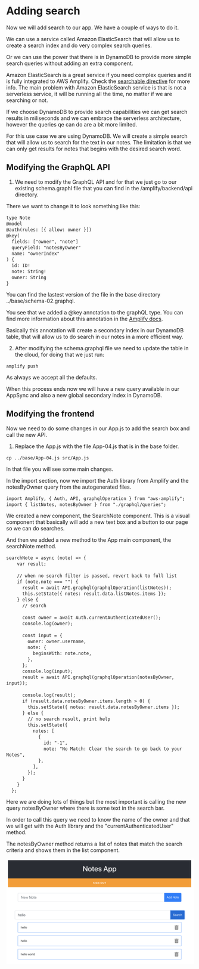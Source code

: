 # Adding search

Now we will add search to our app. We have a couple of ways to do it.

We can use a service called Amazon ElasticSearch that will allow us to create a search index and do very complex search queries.

Or we can use the power that there is in DynamoDB to provide more simple search queries without adding an extra component.

Amazon ElasticSearch is a great service if you need complex queries and it is fully integrated to AWS Amplify.
Check the [searchable directive](https://docs.amplify.aws/cli/graphql-transformer/directives#searchable) for more info. The main problem with Amazon ElasticSearch service is that is not a serverless service, it will be running all the time, no matter if we are searching or not.

If we choose DynamoDB to provide search capabilities we can get search results in miliseconds and we can embrace the serverless architecture, however the queries qe can do are a bit more limited.

For this use case we are using DynamoDB. We will create a simple search that will allow us to search for the text in our notes. The limitation is that we can only get results for notes that begins with the desired search word.

## Modifying the GraphQL API

1. We need to modify the GraphQL API and for that we just go to our existing schema.graphl file that you can find in the /amplify/backend/api directory.

There we want to change it to look something like this:

```
type Note
@model
@auth(rules: [{ allow: owner }])
@key(
  fields: ["owner", "note"]
  queryField: "notesByOwner"
  name: "ownerIndex"
) {
  id: ID!
  note: String!
  owner: String
}
```

You can find the lastest version of the file in the base directory ../base/schema-02.graphql.

You see that we added a @key annotation to the graphQL type. You can find more information about this annotation in the [Amplify docs](https://docs.amplify.aws/cli/graphql-transformer/directives#key).

Basically this annotation will create a secondary index in our DynamoDB table, that will allow us to do search in our notes in a more efficient way.

2. After modifying the schema.graphql file we need to update the table in the cloud, for doing that we just run:

```
amplify push
```

As always we accept all the defaults.

When this process ends now we will have a new query available in our AppSync and also a new global secondary index in DynamoDB.

## Modifying the frontend

Now we need to do some changes in our App.js to add the search box and call the new API.

1. Replace the App.js with the file App-04.js that is in the base folder.

```
cp ../base/App-04.js src/App.js
```

In that file you will see some main changes.

In the import section, now we import the Auth library from Amplify and the notesByOwner query from the autogenerated files.

```
import Amplify, { Auth, API, graphqlOperation } from "aws-amplify";
import { listNotes, notesByOwner } from "./graphql/queries";
```

We created a new component, the SearchNote component. This is a visual component that basically will add a new text box and a button to our page so we can do searches.

And then we added a new method to the App main component, the searchNote method.

```
searchNote = async (note) => {
    var result;

    // when no search filter is passed, revert back to full list
    if (note.note === "") {
      result = await API.graphql(graphqlOperation(listNotes));
      this.setState({ notes: result.data.listNotes.items });
    } else {
      // search

      const owner = await Auth.currentAuthenticatedUser();
      console.log(owner);

      const input = {
        owner: owner.username,
        note: {
          beginsWith: note.note,
        },
      };
      console.log(input);
      result = await API.graphql(graphqlOperation(notesByOwner, input));

      console.log(result);
      if (result.data.notesByOwner.items.length > 0) {
        this.setState({ notes: result.data.notesByOwner.items });
      } else {
        // no search result, print help
        this.setState({
          notes: [
            {
              id: "-1",
              note: "No Match: Clear the search to go back to your Notes",
            },
          ],
        });
      }
    }
  };
```

Here we are doing lots of things but the most important is calling the new query notesByOwner where there is some text in the search bar.

In order to call this query we need to know the name of the owner and that we will get with the Auth library and the "currentAuthenticatedUser" method.

The notesByOwner method returns a list of notes that match the search criteria and shows them in the list component.

<img src="../images/search-results.png"
     alt="Preview of the login screen" />
